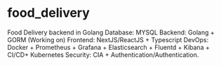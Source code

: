 # food_delivery
Food Delivery backend in Golang
Database: MYSQL
Backend: Golang + GORM (Working on)
Frontend: NextJS/ReactJS + Typescript
DevOps: Docker + Prometheus + Grafana + Elasticsearch + Fluentd + Kibana + CI/CD+ Kubernetes
Security: CIA + Authentication/Authentication.
